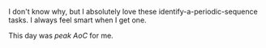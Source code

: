 I don't know why, but I absolutely love these identify-a-periodic-sequence tasks. 
I always feel smart when I get one.

This day was *peak AoC* for me.
